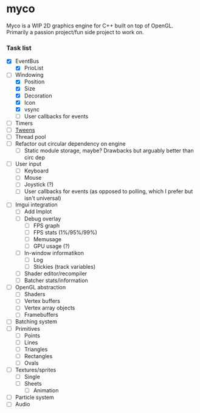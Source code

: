 # myco

Myco is a WIP 2D graphics engine for C++ built on top of OpenGL.<br>
Primarily a passion project/fun side project to work on.

### Task list
- [x] EventBus
  - [x] PrioList 
- [ ] Windowing
  - [x] Position
  - [x] Size
  - [x] Decoration
  - [x] Icon
  - [x] vsync
  - [ ] User callbacks for events
- [ ] Timers
- [ ] [Tweens](https://easings.net/) 
- [ ] Thread pool
- [ ] Refactor out circular dependency on engine
  - [ ] Static module storage, maybe? Drawbacks but arguably better than circ dep
- [ ] User input
  - [ ] Keyboard
  - [ ] Mouse
  - [ ] Joystick (?)
  - [ ] User callbacks for events (as opposed to polling, which I prefer but isn't universal)
- [ ] Imgui integration
  - [ ] Add Implot
  - [ ] Debug overlay
    - [ ] FPS graph
    - [ ] FPS stats (1%/95%/99%)
    - [ ] Memusage
    - [ ] GPU usage (?)
  - [ ] In-window informatikon
    - [ ] Log 
    - [ ] Stickies (track variables)
  - [ ] Shader editor/recompiler
  - [ ] Batcher stats/information
- [ ] OpenGL abstraction
  - [ ] Shaders
  - [ ] Vertex buffers
  - [ ] Vertex array objects
  - [ ] Framebuffers
- [ ] Batching system
- [ ] Primitives
  - [ ] Points
  - [ ] Lines
  - [ ] Triangles
  - [ ] Rectangles
  - [ ] Ovals
- [ ] Textures/sprites
  - [ ] Single
  - [ ] Sheets
    - [ ] Animation
- [ ] Particle system
- [ ] Audio

